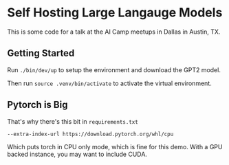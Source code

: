 # Self Hosting Large Langauge Models

This is some code for a talk at the AI Camp meetups in Dallas in Austin, TX.

## Getting Started

Run `./bin/dev/up` to setup the environment and download the GPT2 model.

Then run `source .venv/bin/activate` to activate the virtual environment.

## Pytorch is Big

That's why there's this bit in `requirements.txt`

```
--extra-index-url https://download.pytorch.org/whl/cpu
```

Which puts torch in CPU only mode, which is fine for this demo. With a GPU
backed instance, you may want to include CUDA.
